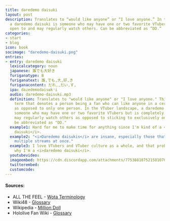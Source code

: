 ```yaml
---
title: daredemo daisuki
layout: post
description: Translates to “would like anyone” or “I love anyone.” In the VTuber landscape,
  a daredemo daisuki is someone who may have one or two favorite VTubers but is completely
  open to and may regularly watch others. Can be abbreviated as “DD.”
categories:
- start
- blog
icon: book
socimage: "daredemo-daisuki.png"
entries:
- entry: daredemo daisuki
  lexicalcategory: noun
  japanese: 誰でも大好き
  furiganatype: B
  furiganatext: 誰,でも,大,好,き
  furiganacontent: だれ,,だい,す,
  ipa: daɾedemodaisɯkʲi
  audio: daredemo-daisuki.mp3
  definition: Translates to "would like anyone" or "I love anyone." This is an idol/wota
    term that denotes a person being a fan who can like anyone in a certain group,
    as opposed to only one person. In the VTuber landscape, a daredemo daisuki is
    someone who may have one or two favorite VTubers but is completely open to and
    may regularly watch others as opposed to sticking to exclusively one or two. Can
    be abbreviated as "DD."
  example1: Hard for me to make time for anything since I'm kind of a <i>daredemo
    daisuki</i>.
  example2: "<i>Daredemo daisukis</i> are insane, especially those that can watch
    multiple streams at once."
  example3: I love VTubers and VTuber culture as a whole, and that probably explains
    why I'm a <i>daredemo daisuki</i>.
  youtubevideo: 
  imageembed: https://cdn.discordapp.com/attachments/775388187521581070/862638109790437416/daredemo_daisuki.png
  twitterembed: 
  customcode:
---
```


#### Sources:
- ALL THE FEEL - [Wota Terminology](https://allthefeel.wordpress.com/2016/02/29/wota-terminology/)
- Wiki48 - [Glossary](http://stage48.net/wiki/index.php/Glossary#DD_and_MD)
- Wikipedia - [Million Doll](https://en.wikipedia.org/wiki/Million_Doll)
- Hololive Fan Wiki - [Glossary](https://hololive.wiki/wiki/Glossary)
